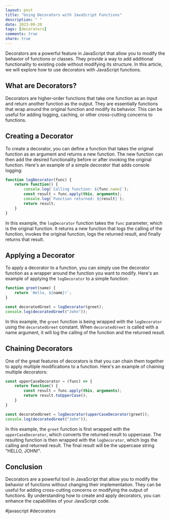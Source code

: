 ```yaml
---
layout: post
title: "Using Decorators with JavaScript Functions"
description: " "
date: 2023-09-20
tags: [decorators]
comments: true
share: true
---
```


Decorators are a powerful feature in JavaScript that allow you to modify the behavior of functions or classes. They provide a way to add additional functionality to existing code without modifying its structure. In this article, we will explore how to use decorators with JavaScript functions.

## What are Decorators?

Decorators are higher-order functions that take one function as an input and return another function as the output. They are essentially functions that wrap around the original function and modify its behavior. This can be useful for adding logging, caching, or other cross-cutting concerns to functions.

## Creating a Decorator

To create a decorator, you can define a function that takes the original function as an argument and returns a new function. The new function can then add the desired functionality before or after invoking the original function. Here's an example of a simple decorator that adds console logging:

```javascript
function logDecorator(func) {
    return function() {
        console.log(`Calling function: ${func.name}`);
        const result = func.apply(this, arguments);
        console.log(`Function returned: ${result}`);
        return result;
    }
}
```

In this example, the `logDecorator` function takes the `func` parameter, which is the original function. It returns a new function that logs the calling of the function, invokes the original function, logs the returned result, and finally returns that result.

## Applying a Decorator

To apply a decorator to a function, you can simply use the decorator function as a wrapper around the function you want to modify. Here's an example of applying the `logDecorator` to a simple function:

```javascript
function greet(name) {
    return `Hello, ${name}!`;
}

const decoratedGreet = logDecorator(greet);
console.log(decoratedGreet("John"));
```

In this example, the `greet` function is being wrapped with the `logDecorator` using the `decoratedGreet` constant. When `decoratedGreet` is called with a name argument, it will log the calling of the function and the returned result.

## Chaining Decorators

One of the great features of decorators is that you can chain them together to apply multiple modifications to a function. Here's an example of chaining multiple decorators:

```javascript
const upperCaseDecorator = (func) => {
    return function() {
        const result = func.apply(this, arguments);
        return result.toUpperCase();
    }
}

const decoratedGreet = logDecorator(upperCaseDecorator(greet));
console.log(decoratedGreet("John"));
```

In this example, the `greet` function is first wrapped with the `upperCaseDecorator`, which converts the returned result to uppercase. The resulting function is then wrapped with the `logDecorator`, which logs the calling and returned result. The final result will be the uppercase string "HELLO, JOHN!".

## Conclusion

Decorators are a powerful tool in JavaScript that allow you to modify the behavior of functions without changing their implementation. They can be useful for adding cross-cutting concerns or modifying the output of functions. By understanding how to create and apply decorators, you can enhance the capabilities of your JavaScript code. 

#javascript #decorators